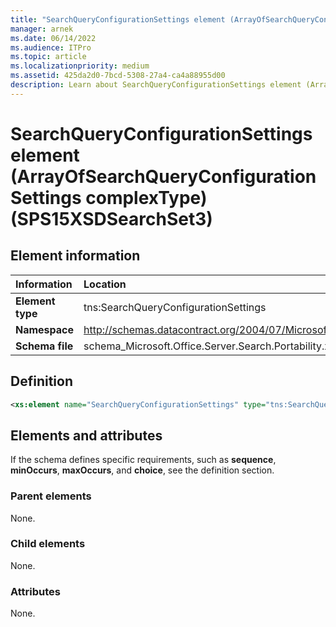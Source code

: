 ```yaml
---
title: "SearchQueryConfigurationSettings element (ArrayOfSearchQueryConfigurationSettings complexType) (SPS15XSDSearchSet3)"
manager: arnek
ms.date: 06/14/2022
ms.audience: ITPro
ms.topic: article
ms.localizationpriority: medium
ms.assetid: 425da2d0-7bcd-5308-27a4-ca4a88955d00
description: Learn about SearchQueryConfigurationSettings element (ArrayOfSearchQueryConfigurationSettings complexType) (SPS15XSDSearchSet3).
---
```


# SearchQueryConfigurationSettings element (ArrayOfSearchQueryConfigurationSettings complexType) (SPS15XSDSearchSet3)



## Element information

|Information|Location|
|:-----|:-----|
|**Element type** |tns:SearchQueryConfigurationSettings  |
|**Namespace** |http://schemas.datacontract.org/2004/07/Microsoft.Office.Server.Search.Portability  |
|**Schema file** |schema_Microsoft.Office.Server.Search.Portability.xsd   |

## Definition

```XML
<xs:element name="SearchQueryConfigurationSettings" type="tns:SearchQueryConfigurationSettings" minOccurs="0" maxOccurs="unbounded"></xs:element>

```

## Elements and attributes

If the schema defines specific requirements, such as **sequence**, **minOccurs**, **maxOccurs**, and **choice**, see the definition section.

### Parent elements

None.

### Child elements

None.

### Attributes

None.

